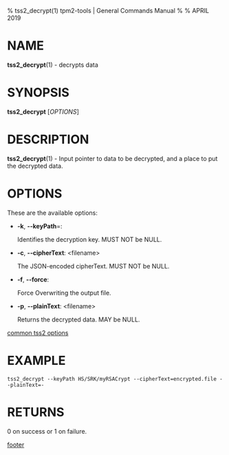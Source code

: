 % tss2_decrypt(1) tpm2-tools | General Commands Manual
%
% APRIL 2019

# NAME

**tss2_decrypt**(1) - decrypts data

# SYNOPSIS

**tss2_decrypt** [*OPTIONS*]

# DESCRIPTION

**tss2_decrypt**(1) - Input pointer to data to be decrypted, and a place to put the decrypted data.

# OPTIONS

These are the available options:

  * **-k**, **\--keyPath**=:

    Identifies the decryption key. MUST NOT be NULL.

  * **-c**, **\--cipherText**: \<filename\>

    The JSON-encoded cipherText. MUST NOT be NULL.

  * **-f**, **\--force**:

    Force Overwriting the output file.

  * **-p**, **\--plainText**: \<filename\>

    Returns the decrypted data. MAY be NULL.

[common tss2 options](common/tss2-options.md)

# EXAMPLE

    tss2_decrypt --keyPath HS/SRK/myRSACrypt --cipherText=encrypted.file --plainText=-

# RETURNS

0 on success or 1 on failure.

[footer](common/footer.md)

